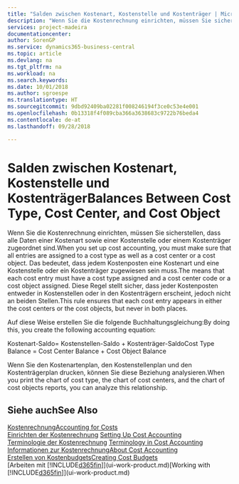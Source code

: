 ```yaml
---
title: "Salden zwischen Kostenart, Kostenstelle und Kostenträger | Microsoft Docs"
description: "Wenn Sie die Kostenrechnung einrichten, müssen Sie sicherstellen, dass alle Daten einer Kostenart sowie einer Kostenstelle oder einem Kostenträger zugeordnet sind. Das bedeutet, dass jedem Kostenposten eine Kostenart und eine Kostenstelle oder ein Kostenträger zugewiesen sein muss. Diese Regel stellt sicher, dass jeder Kostenposten entweder in Kostenstellen oder in den Kostenträgern erscheint, jedoch nicht an beiden Stellen."
services: project-madeira
documentationcenter: 
author: SorenGP
ms.service: dynamics365-business-central
ms.topic: article
ms.devlang: na
ms.tgt_pltfrm: na
ms.workload: na
ms.search.keywords: 
ms.date: 10/01/2018
ms.author: sgroespe
ms.translationtype: HT
ms.sourcegitcommit: 9dbd92409ba02281f008246194f3ce0c53e4e001
ms.openlocfilehash: 0b13318f4f089cba366a3638683c9722b76beda4
ms.contentlocale: de-at
ms.lasthandoff: 09/28/2018

---
```

# <a name="balances-between-cost-type-cost-center-and-cost-object"></a><span data-ttu-id="baaf9-105">Salden zwischen Kostenart, Kostenstelle und Kostenträger</span><span class="sxs-lookup"><span data-stu-id="baaf9-105">Balances Between Cost Type, Cost Center, and Cost Object</span></span>
<span data-ttu-id="baaf9-106">Wenn Sie die Kostenrechnung einrichten, müssen Sie sicherstellen, dass alle Daten einer Kostenart sowie einer Kostenstelle oder einem Kostenträger zugeordnet sind.</span><span class="sxs-lookup"><span data-stu-id="baaf9-106">When you set up cost accounting, you must make sure that all entries are assigned to a cost type as well as a cost center or a cost object.</span></span> <span data-ttu-id="baaf9-107">Das bedeutet, dass jedem Kostenposten eine Kostenart und eine Kostenstelle oder ein Kostenträger zugewiesen sein muss.</span><span class="sxs-lookup"><span data-stu-id="baaf9-107">The means that each cost entry must have a cost type assigned and a cost center code or a cost object assigned.</span></span> <span data-ttu-id="baaf9-108">Diese Regel stellt sicher, dass jeder Kostenposten entweder in Kostenstellen oder in den Kostenträgern erscheint, jedoch nicht an beiden Stellen.</span><span class="sxs-lookup"><span data-stu-id="baaf9-108">This rule ensures that each cost entry appears in either the cost centers or the cost objects, but never in both places.</span></span>  

 <span data-ttu-id="baaf9-109">Auf diese Weise erstellen Sie die folgende Buchhaltungsgleichung:</span><span class="sxs-lookup"><span data-stu-id="baaf9-109">By doing this, you create the following accounting equation:</span></span>  

 <span data-ttu-id="baaf9-110">Kostenart-Saldo= Kostenstellen-Saldo + Kostenträger-Saldo</span><span class="sxs-lookup"><span data-stu-id="baaf9-110">Cost Type Balance = Cost Center Balance + Cost Object Balance</span></span>  

 <span data-ttu-id="baaf9-111">Wenn Sie den Kostenartenplan, den Kostenstellenplan und den Kostenträgerplan drucken, können Sie diese Beziehung analysieren.</span><span class="sxs-lookup"><span data-stu-id="baaf9-111">When you print the chart of cost type, the chart of cost centers, and the chart of cost objects reports, you can analyze this relationship.</span></span>  

## <a name="see-also"></a><span data-ttu-id="baaf9-112">Siehe auch</span><span class="sxs-lookup"><span data-stu-id="baaf9-112">See Also</span></span>  
[<span data-ttu-id="baaf9-113">Kostenrechnung</span><span class="sxs-lookup"><span data-stu-id="baaf9-113">Accounting for Costs</span></span>](finance-manage-cost-accounting.md)  
 <span data-ttu-id="baaf9-114">[Einrichten der Kostenrechnung](finance-set-up-cost-accounting.md) </span><span class="sxs-lookup"><span data-stu-id="baaf9-114">[Setting Up Cost Accounting](finance-set-up-cost-accounting.md) </span></span>  
 <span data-ttu-id="baaf9-115">[Terminologie der Kostenrechnung](finance-terminology-in-cost-accounting.md) </span><span class="sxs-lookup"><span data-stu-id="baaf9-115">[Terminology in Cost Accounting](finance-terminology-in-cost-accounting.md) </span></span>  
 [<span data-ttu-id="baaf9-116">Informationen zur Kostenrechnung</span><span class="sxs-lookup"><span data-stu-id="baaf9-116">About Cost Accounting</span></span>](finance-about-cost-accounting.md)  
 [<span data-ttu-id="baaf9-117">Erstellen von Kostenbudgets</span><span class="sxs-lookup"><span data-stu-id="baaf9-117">Creating Cost Budgets</span></span>](finance-create-cost-budgets.md)  
 <span data-ttu-id="baaf9-118">[Arbeiten mit [!INCLUDE[d365fin](includes/d365fin_md.md)]](ui-work-product.md)</span><span class="sxs-lookup"><span data-stu-id="baaf9-118">[Working with [!INCLUDE[d365fin](includes/d365fin_md.md)]](ui-work-product.md)</span></span>

